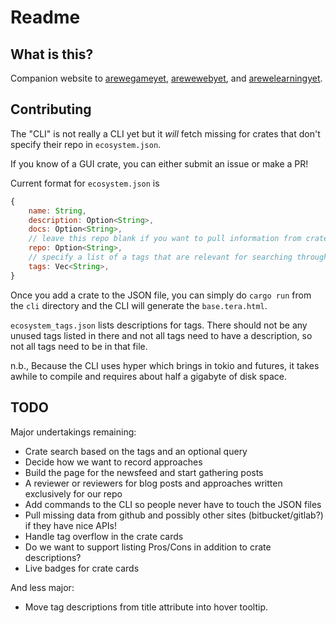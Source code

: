 # Readme

## What is this?

Companion website to
[arewegameyet](http://arewegameyet.com),
[arewewebyet](http://www.arewewebyet.org), and
[arewelearningyet](http://www.arewelearningyet.com).

## Contributing

The "CLI" is not really a CLI yet but it *will* fetch missing for crates that don't specify
their repo in `ecosystem.json`.

If you know of a GUI crate, you can either submit an issue or make a PR!

Current format for `ecosystem.json` is

```js
{
    name: String,
    description: Option<String>,
    docs: Option<String>,
    // leave this repo blank if you want to pull information from crates.io
    repo: Option<String>,
    // specify a list of a tags that are relevant for searching through GUI crates
    tags: Vec<String>,
}
```

Once you add a crate to the JSON file, you can simply do `cargo run` from the `cli` directory
and the CLI will generate the `base.tera.html`.

`ecosystem_tags.json` lists descriptions for tags. There should not be any unused tags listed
in there and not all tags need to have a description, so not all tags need to be in that file.

n.b., Because the CLI uses hyper which brings in tokio and futures, it takes awhile to compile
and requires about half a gigabyte of disk space.

## TODO

Major undertakings remaining:
 - Crate search based on the tags and an optional query
 - Decide how we want to record approaches
 - Build the page for the newsfeed and start gathering posts
 - A reviewer or reviewers for blog posts and approaches written exclusively for our repo
 - Add commands to the CLI so people never have to touch the JSON files
 - Pull missing data from github and possibly other sites (bitbucket/gitlab?) if they have
  nice APIs!
 - Handle tag overflow in the crate cards
 - Do we want to support listing Pros/Cons in addition to crate descriptions?
 - Live badges for crate cards

And less major:
 - Move tag descriptions from title attribute into hover tooltip.
